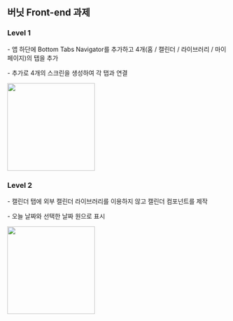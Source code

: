 ## 버닛 Front-end 과제
### Level 1
<p>- 앱 하단에 Bottom Tabs Navigator를 추가하고  4개(홈 / 캘린더 / 라이브러리 / 마이페이지)의 탭을 추가</p>
<p>- 추가로 4개의 스크린을 생성하여 각 탭과 연결</p>
<img src="https://user-images.githubusercontent.com/110597846/224666025-c3ad87fd-c4d1-4275-9121-36a3d95833a6.jpeg" width="200px"/>

### Level 2
<p>- 캘린더 탭에 외부 캘린더 라이브러리를 이용하지 않고 캘린더 컴포넌트를 제작</p>
<p>- 오늘 날짜와 선택한 날짜 원으로 표시</p>
<img src="https://user-images.githubusercontent.com/110597846/224666033-32ed3d14-e41d-4595-8010-997c75a9a5ca.jpeg" width="200px"/>
